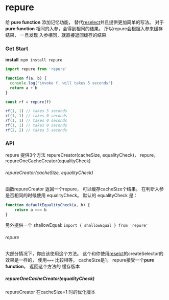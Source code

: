 # repure
给 **pure function** 添加记忆功能， 替代[reselect](https://github.com/reactjs/reselect.git)并且提供更加简单的写法。
对于**pure function** 相同的入参，会得到相同的结果。 所以repure会根据入参来缓存结果， 一旦发现
入参相同，就直接返回缓存的结果


### Get Start
**install** :`npm install repure`

```javascript
import repure from 'repure'

function f(a, b) {
  console.log('invoke f, will takes 5 seconds')
  return a + b
}

const rf = repure(f)

rf(1, 1) // takes 5 seconds
rf(1, 1) // takes 0 seconds
rf(1, 1) // takes 0 seconds
rf(1, 1) // takes 0 seconds
rf(2, 2) // takes 5 seconds

```

### API
repure 提供3个方法 repureCreator(cacheSize, equalityCheck)， repure， repureOneCacheCreator(equalityCheck)

###### repureCreator(cacheSize, equalityCheck)
函数repureCreator 返回一个repure， 可以缓存cacheSize个结果。 在判断入参是否相同的时候使用 equalityCheck。 
默认的 equalityCheck 是：
```javascript
function defaultEqualityCheck(a, b) {
    return a === b
}
```
另外提供一个 shallowEqual: `import { shallowEqual } from 'repure'`


###### repure
大部分情况下，你应该使用这个方法。 这个和你使用[reselct](https://github.com/reactjs/reselect.git)的createSelector的效果是一样的， 使用`===` 比较相等， cacheSize是1。
repure接受一个**pure function**， 返回这个方法的 缓存版本

#####  repureOneCacheCreator(equalityCheck)
repureCreator 在cacheSize=1 时的优化版本



 
